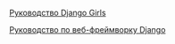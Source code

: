[Руководство Django Girls](https://tutorial.djangogirls.org/ru/)

[Руководство по веб-фреймворку Django](https://metanit.com/python/django/)


